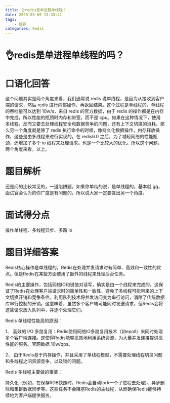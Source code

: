 ```yaml
---
title: 👌redis是单进程单线程？
date: 2025-05-09 13:33:41
tags:
	- 缓存
categories: Redis
---
```


# 👌redis是单进程单线程的吗？


# 口语化回答
这个问题其实是两个角度来看，我们通常说 redis 说单线程，是因为从接收到客户端的请求，然后 redis 进行内部操作，再返回结果。这个过程是单线程的。单线程的吞吐量可以达到 10w/s，来自 redis 的官方数据，由于 redis 的操作都是在内存中完成，所以性能的瓶颈时内存和带宽，而不是 cpu。如果在这种情况下，使用多线程，反而又要去处理线程安全和数据竞争的问题，还有上下文切换的消耗。那么另一个角度就是除了 redis 执行命令的时候，像持久化数据操作，内存释放操作，这些是由多线程来进行实现的。在 redis6.0 之后，为了减轻网络的性能瓶颈，还增加了多个 io 线程来处理请求。也是一个比较大的优化。所以这个问题，两个角度来看，以上。

# 题目解析
还是问的比较常见的，一道陷阱题。如果你单纯的说，是单线程的，基本就 gg，面试官会认为的你广度是有问题的。所以说大家一定要答出另一个角度。

# 面试得分点
操作单线程、多线程异步、多路 io

# 题目详细答案
Redis核心操作是单线程的。Redis在处理并发请求时有简单、高效和一致性的优点。但是Redis在某些方面使用了额外的线程来处理后台任务。

Redis的主要操作，包括网络IO和键值对读写，确实是由一个线程来完成的。这保证了Redis在处理客户端请求时的简单性和一致性，避免了多线程可能带来的上下文切换开销和竞争条件。利用队列技术将并发访问变为串行访问，消除了传统数据库串行控制的开销。这意味着，虽然多个客户端可能同时发送请求，但Redis会将这些请求放入队列中，并逐个处理它们。

Redis 单线程性能高的原因：

1、 高效的 I/O 多路复用：Redis使用网络IO多路复用技术（如epoll）来同时处理多个客户端连接。这使得Redis能够高效地利用系统资源，为大量并发连接提供高性能的服务。官网数据 10w/qps。


2、 由于Redis基于内存操作，并且采用了单线程模型，不需要处理线程切换问题和多线程之间资源竞争，以及锁的问题。

Redis 多线程主要做的事情：

持久化（例如，在保存RDB快照时，Redis会自动fork一个子进程去处理）、异步删除和集群数据同步等。这些任务不会阻塞Redis的主线程，从而确保Redis能够持续地为客户端提供服务。

